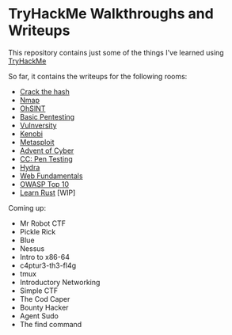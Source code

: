 # TryHackMe Walkthroughs and Writeups
This repository contains just some of the things I've learned using [TryHackMe](https://tryhackme.com/)

So far, it contains the writeups for the following rooms:
- [Crack the hash](https://github.com/pamhrituc/TryHackMe_Writeups/blob/master/writeups/CrackTheHash.md)
- [Nmap](https://github.com/pamhrituc/TryHackMe_Writeups/blob/master/writeups/Nmap.md)
- [OhSINT](https://github.com/pamhrituc/TryHackMe_Writeups/blob/master/writeups/OhSINT.md)
- [Basic Pentesting](https://github.com/pamhrituc/TryHackMe_Writeups/blob/master/writeups/BasicPentesting.md)
- [Vulnversity](https://github.com/pamhrituc/TryHackMe_Writeups/blob/master/writeups/Vulnversity.md)
- [Kenobi](https://github.com/pamhrituc/TryHackMe_Writeups/blob/master/writeups/Kenobi.md)
- [Metasploit](https://github.com/pamhrituc/TryHackMe_Writeups/blob/master/writeups/Metasploit.md)
- [Advent of Cyber](https://github.com/pamhrituc/TryHackMe_Writeups/blob/master/writeups/2019AdventOfCyber.md)
- [CC: Pen Testing](https://github.com/pamhrituc/TryHackMe_Writeups/blob/master/writeups/CCPenTesting.md)
- [Hydra](https://github.com/pamhrituc/TryHackMe_Writeups/blob/master/writeups/Hydra.md)
- [Web Fundamentals](https://github.com/pamhrituc/TryHackMe_Writeups/blob/master/writeups/WebFundamentals.md)
- [OWASP Top 10](https://github.com/pamhrituc/TryHackMe_Writeups/blob/master/writeups/OWASP.md)
- [Learn Rust](https://github.com/pamhrituc/TryHackMe_Writeups/blob/master/writeups/LearnRust.md) [WIP]

Coming up:
- Mr Robot CTF
- Pickle Rick
- Blue
- Nessus
- Intro to x86-64
- c4ptur3-th3-fl4g
- tmux
- Introductory Networking
- Simple CTF
- The Cod Caper
- Bounty Hacker
- Agent Sudo
- The find command

